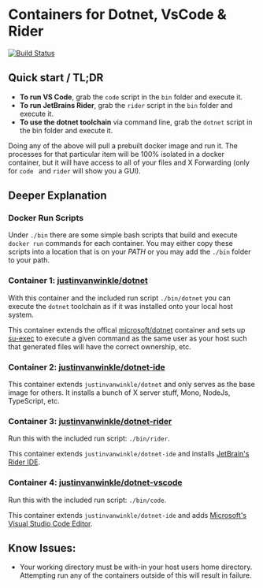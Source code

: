 # Containers for Dotnet, VsCode & Rider

[![Build Status](https://travis-ci.org/justin-vanwinkle/dotnet-container.svg?branch=master)](https://travis-ci.org/justin-vanwinkle/dotnet-container)

## Quick start / TL;DR

* **To run VS Code**, grab the `code` script in the `bin` folder and execute it.
* **To run JetBrains Rider**, grab the `rider` script in the `bin` folder and execute it.
* **To use the dotnet toolchain** via command line, grab the `dotnet` script in the bin folder and execute it.

Doing any of the above will pull a prebuilt docker image and run it.  The processes for that particular item will be 100% isolated in a docker container, but it will have access to all of your files and X Forwarding (only for `code ` and `rider` will show you a GUI).

## Deeper Explanation

### Docker Run Scripts

Under `./bin` there are some simple bash scripts that build and execute
`docker run` commands for each container. You may either copy these scripts into
a location that is on your _PATH_ or you may add the `./bin` folder to your path.

### Container 1: [justinvanwinkle/dotnet](https://hub.docker.com/r/justinvanwinkle/dotnet/)

With this container and the included run script `./bin/dotnet` you can
execute the `dotnet` toolchain as if it was installed onto your local host system.

This container extends the offical [microsoft/dotnet](https://hub.docker.com/r/microsoft/dotnet/)
container and sets up [su-exec](https://github.com/ncopa/su-exec) to execute a 
given command as the same user as your host such that generated files will have
the correct ownership, etc.


### Container 2: [justinvanwinkle/dotnet-ide](https://hub.docker.com/r/justinvanwinkle/dotnet-ide/)
This container extends `justinvanwinkle/dotnet` and only serves as the base image for others.  It installs a bunch of X server stuff, Mono, NodeJs, TypeScript, etc.

### Container 3: [justinvanwinkle/dotnet-rider](https://hub.docker.com/r/justinvanwinkle/dotnet-rider/)

Run this with the included run script: `./bin/rider`.

This container extends `justinvanwinkle/dotnet-ide` and installs
[JetBrain's Rider IDE](https://www.jetbrains.com/rider/).


### Container 4: [justinvanwinkle/dotnet-vscode](https://hub.docker.com/r/justinvanwinkle/dotnet-vscode/)

Run this with the included run script: `./bin/code`.

This container extends `justinvanwinkle/dotnet-ide` and adds
[Microsoft's Visual Studio Code Editor](https://code.visualstudio.com/).


## Know Issues:

- Your working directory must be with-in your host users home directory. Attempting run any of the containers outside of this will result in failure.
